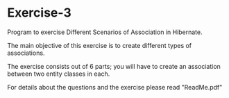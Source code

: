 # Exercise-3
Program to exercise Different Scenarios of Association in Hibernate. 


The main objective of this exercise is to create different types of associations.

The exercise consists out of 6 parts; you will have to create an association between two entity
classes in each.

For details about the questions and the exercise please read "ReadMe.pdf"
